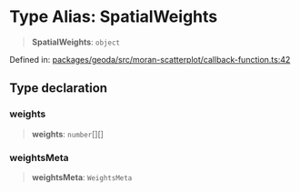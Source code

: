 # Type Alias: SpatialWeights

> **SpatialWeights**: `object`

Defined in: [packages/geoda/src/moran-scatterplot/callback-function.ts:42](https://github.com/GeoDaCenter/openassistant/blob/95db62ddd98ea06cccc7750f9f0e37556d8bf20e/packages/geoda/src/moran-scatterplot/callback-function.ts#L42)

## Type declaration

### weights

> **weights**: `number`[][]

### weightsMeta

> **weightsMeta**: `WeightsMeta`
